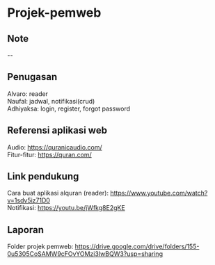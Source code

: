 # Projek-pemweb
## Note
--
## Penugasan
Alvaro: reader <br>
Naufal: jadwal, notifikasi(crud) <br>
Adhiyaksa: login, register, forgot password 

## Referensi aplikasi web
Audio: https://quranicaudio.com/ <br>
Fitur-fitur: https://quran.com/

## Link pendukung
Cara buat aplikasi alquran (reader): https://www.youtube.com/watch?v=1sdv5iz71D0 <br>
Notifikasi: https://youtu.be/jWfkg8E2gKE

## Laporan
Folder projek pemweb: https://drive.google.com/drive/folders/155-0u5305CoSAMW9cFOvYOMzi3IwBQW3?usp=sharing
